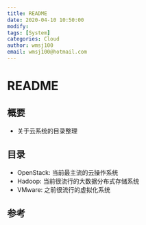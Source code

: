 ```yaml
---
title: README
date: 2020-04-10 10:50:00
modify: 
tags: [System]
categories: Cloud
author: wmsj100
email: wmsj100@hotmail.com
---
```


# README

## 概要

- 关于云系统的目录整理

## 目录

- OpenStack: 当前最主流的云操作系统
- Hadoop: 当前很流行的大数据分布式存储系统
- VMware: 之前很流行的虚拟化系统

## 参考

